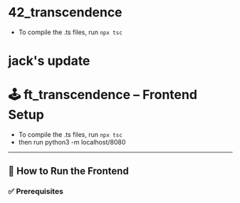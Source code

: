 # 42_transcendence

- To compile the .ts files, run `npx tsc`


# jack's update

# 🕹️ ft_transcendence – Frontend Setup

- To compile the .ts files, run `npx tsc`
- then run python3 -m localhost/8080
---

## 🚀 How to Run the Frontend

### ✅ Prerequisites
